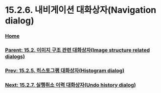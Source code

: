 # 15.2.6. 내비게이션 대화상자(Navigation dialog)

### [Home](./00-home.md)
### [Parent: 15.2. 이미지 구조 관련 대화상자(Image structure related dialogs)](./15-02-00-image-structure-related-dialogs.md)
### [Prev: 15.2.5. 히스토그램 대화상자(Histogram dialog)](./15-02-05-histogram-dialog.md)
### [Next: 15.2.7. 실행취소 이력 대화상자(Undo history dialog)](./15-02-07-undo-history-dialog.md)
